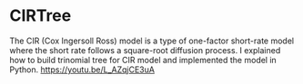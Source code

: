 # CIRTree
The CIR (Cox Ingersoll Ross) model is a type of one-factor short-rate model where the short rate follows a square-root diffusion process. I explained how to build trinomial tree for CIR model and implemented the model in Python.  https://youtu.be/L_AZqjCE3uA
